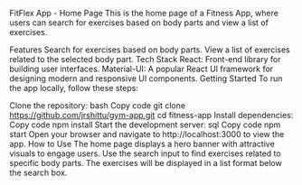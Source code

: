 FitFlex App - Home Page
This is the home page of a Fitness App, where users can search for exercises based on body parts and view a list of exercises.

Features
Search for exercises based on body parts.
View a list of exercises related to the selected body part.
Tech Stack
React: Front-end library for building user interfaces.
Material-UI: A popular React UI framework for designing modern and responsive UI components.
Getting Started
To run the app locally, follow these steps:

Clone the repository:
bash
Copy code
git clone https://github.com/jrshittu/gym-app.git
cd fitness-app
Install dependencies:
Copy code
npm install
Start the development server:
sql
Copy code
npm start
Open your browser and navigate to http://localhost:3000 to view the app.
How to Use
The home page displays a hero banner with attractive visuals to engage users.
Use the search input to find exercises related to specific body parts.
The exercises will be displayed in a list format below the search box.
